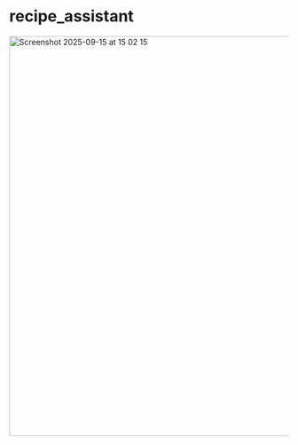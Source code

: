 # recipe_assistant

<img width="746" height="722" alt="Screenshot 2025-09-15 at 15 02 15" src="https://github.com/user-attachments/assets/33be0b26-1c3c-49e9-8041-7458f7819a26" />



